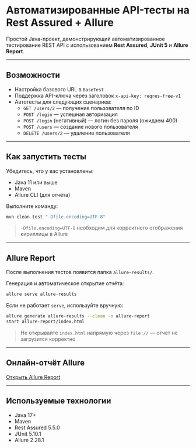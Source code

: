 # Автоматизированные API-тесты на Rest Assured + Allure

Простой Java-проект, демонстрирующий автоматизированное тестирование REST API с использованием **Rest Assured**, **JUnit 5** и **Allure Report**.

---

##  Возможности

- Настройка базового URL в `BaseTest`
- Поддержка API-ключа через заголовок `x-api-key: reqres-free-v1`
- Автотесты для следующих сценариев:
  - `GET /users/2` — получение пользователя по ID
  - `POST /login` — успешная авторизация
  - `POST /login` (негативный) — логин без пароля (ожидаем 400)
  - `POST /users` — создание нового пользователя
  - `DELETE /users/2` — удаление пользователя

---

##  Как запустить тесты

Убедитесь, что у вас установлены:

- Java 11 или выше
- Maven
- Allure CLI (для отчёта)

Выполните команду:

```bash
mvn clean test "-Dfile.encoding=UTF-8"
```

> `-Dfile.encoding=UTF-8` необходим для корректного отображения кириллицы в Allure

---

##  Allure Report

После выполнения тестов появится папка `allure-results/`.

Генерация и автоматическое открытие отчёта:

```bash
allure serve allure-results
```

Если не работает `serve`, используйте вручную:

```bash
allure generate allure-results --clean -o allure-report
start allure-report/index.html
```

>  Не открывайте `index.html` напрямую через `file://` — отчёт не загрузится корректно

---

##  Онлайн-отчёт Allure

[Открыть Allure Report](https://meek-hotteok-b51506.netlify.app)

---

##  Используемые технологии

- Java 17+
- Maven
- Rest Assured 5.5.0
- JUnit 5.10.1
- Allure 2.28.1

